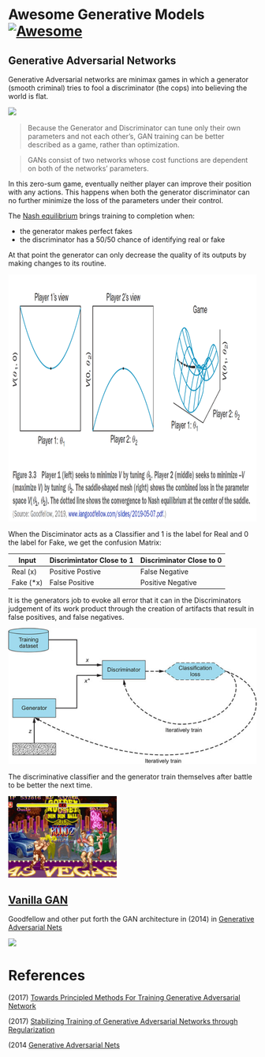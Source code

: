 #  Awesome Generative Models [![Awesome](https://cdn.rawgit.com/sindresorhus/awesome/d7305f38d29fed78fa85652e3a63e154dd8e8829/media/badge.svg)](https://github.com/sindresorhus/awesome)

## Generative Adversarial Networks

Generative Adversarial networks are minimax games in which a generator (smooth criminal) tries to fool a discriminator (the cops) into believing the world is flat. 

<img src="flat_earth.gif"  height="400" /> 

> Because the Generator and Discriminator can tune only their own parameters and not each other’s, GAN training can be better described as a game, rather than optimization.

> GANs consist of two networks whose cost functions are dependent on both of the networks’ parameters. 

In this zero-sum game, eventually neither player can improve their position with any actions. This happens when both the generator discriminator can no further minimize the loss of the parameters under their control.

The [Nash equilibrium](https://www.investopedia.com/terms/n/nash-equilibrium.asp#:~:text=The%20Nash%20equilibrium%20is%20a%20decision%2Dmaking%20theorem%20within%20game,the%20decisions%20of%20other%20players.) brings training to completion when: 
  * the generator makes perfect fakes
  * the discriminator has a 50/50 chance of identifying real or fake

At that point the generator can only decrease the quality of its outputs by making changes to its routine. 

<img src="gan_equal.png" height="500" />

When the Disciminator acts as a Classifier and 1 is the label for Real and 0 the label for Fake, we get the confusion Matrix: 

| Input | Discrimintator Close to 1 | Discriminator Close to 0 |
| ---- | ---- | --- | 
|Real (x) | Positive Postive | False Negative |
| Fake (*x) | False Positive | Positive Negative |

It is the generators job to evoke all error that it can in the Discriminators judgement of its work product through the creation of artifacts that result in false positives, and false negatives. 

![Gans](gan.jpg)

The discriminative classifier and the generator train themselves after battle to be better the next time.

<img src="sf.gif" />


## [Vanilla GAN](https://youtu.be/HGYYEUSm-0Q)

Goodfellow and other put forth the GAN architecture in (2014) in [Generative Adversarial Nets](https://arxiv.org/pdf/1406.2661.pdf)

<img src="https://render.githubusercontent.com/render/math?math=\large \min G \max D V(D,G) = \mathcal{E}_x~p_data(x) [logD(x)] + E_z~p_z(z)[log(1 - D(G(Z)))]">


# References

(2017) [Towards Principled Methods For Training Generative Adversarial Network](https://arxiv.org/pdf/1701.04862.pdf)

(2017) [Stabilizing Training of Generative Adversarial Networks through Regularization](https://arxiv.org/pdf/1705.09367.pdf)

(2014 [Generative Adversarial Nets](https://arxiv.org/pdf/1406.2661.pdf)

